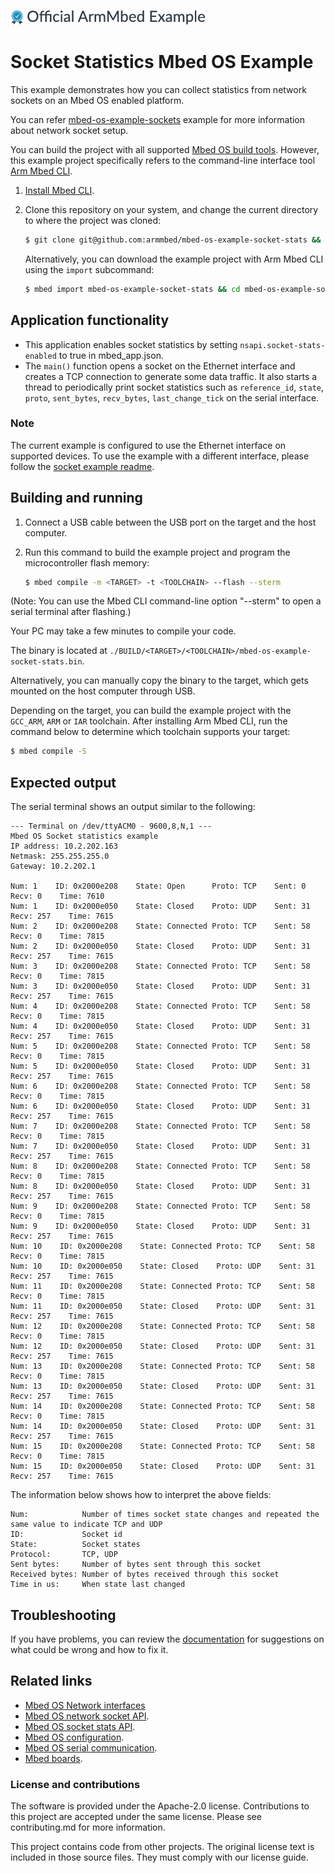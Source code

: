 ![](./resources/official_armmbed_example_badge.png)
# Socket Statistics Mbed OS Example

This example demonstrates how you can collect statistics from network sockets on an Mbed OS enabled platform.

You can refer [mbed-os-example-sockets](https://github.com/ARMmbed/mbed-os-example-sockets/blob/master/README.md) example for more information about network socket setup.

You can build the project with all supported [Mbed OS build tools](https://os.mbed.com/docs/mbed-os/latest/tools/index.html). However, this example project specifically refers to the command-line interface tool [Arm Mbed CLI](https://github.com/ARMmbed/mbed-cli#installing-mbed-cli).

1. [Install Mbed CLI](https://os.mbed.com/docs/mbed-os/latest/quick-start/offline-with-mbed-cli.html).

1. Clone this repository on your system, and change the current directory to where the project was cloned:

    ```bash
    $ git clone git@github.com:armmbed/mbed-os-example-socket-stats && cd mbed-os-example-socket-stats
    ```

    Alternatively, you can download the example project with Arm Mbed CLI using the `import` subcommand:

    ```bash
    $ mbed import mbed-os-example-socket-stats && cd mbed-os-example-socket-stats
    ```

## Application functionality

- This application enables socket statistics by setting `nsapi.socket-stats-enabled` to true in mbed_app.json. 
- The `main()` function opens a socket on the Ethernet interface and creates a TCP connection to generate some data traffic. It also starts a thread to periodically print socket statistics such as  `reference_id`, `state`, `proto`, `sent_bytes`, `recv_bytes`, `last_change_tick` on the serial interface.

### Note

The current example is configured to use the Ethernet interface on supported devices. To use the example with a different interface, please follow the [socket example readme](https://github.com/ARMmbed/mbed-os-example-sockets/blob/master/README.md).

## Building and running

1. Connect a USB cable between the USB port on the target and the host computer.
1. Run this command to build the example project and program the microcontroller flash memory:

    ```bash
    $ mbed compile -m <TARGET> -t <TOOLCHAIN> --flash --sterm
    ```

(Note: You can use the Mbed CLI command-line option "--sterm" to open a serial terminal after flashing.)

Your PC may take a few minutes to compile your code.

The binary is located at `./BUILD/<TARGET>/<TOOLCHAIN>/mbed-os-example-socket-stats.bin`.

Alternatively, you can manually copy the binary to the target, which gets mounted on the host computer through USB.

Depending on the target, you can build the example project with the `GCC_ARM`, `ARM` or `IAR` toolchain. After installing Arm Mbed CLI, run the command below to determine which toolchain supports your target:

```bash
$ mbed compile -S
```

## Expected output

The serial terminal shows an output similar to the following:
```
--- Terminal on /dev/ttyACM0 - 9600,8,N,1 ---
Mbed OS Socket statistics example
IP address: 10.2.202.163
Netmask: 255.255.255.0
Gateway: 10.2.202.1

Num: 1    ID: 0x2000e208    State: Open      Proto: TCP    Sent: 0    Recv: 0    Time: 7610
Num: 1    ID: 0x2000e050    State: Closed    Proto: UDP    Sent: 31    Recv: 257    Time: 7615
Num: 2    ID: 0x2000e208    State: Connected Proto: TCP    Sent: 58    Recv: 0    Time: 7815
Num: 2    ID: 0x2000e050    State: Closed    Proto: UDP    Sent: 31    Recv: 257    Time: 7615
Num: 3    ID: 0x2000e208    State: Connected Proto: TCP    Sent: 58    Recv: 0    Time: 7815
Num: 3    ID: 0x2000e050    State: Closed    Proto: UDP    Sent: 31    Recv: 257    Time: 7615
Num: 4    ID: 0x2000e208    State: Connected Proto: TCP    Sent: 58    Recv: 0    Time: 7815
Num: 4    ID: 0x2000e050    State: Closed    Proto: UDP    Sent: 31    Recv: 257    Time: 7615
Num: 5    ID: 0x2000e208    State: Connected Proto: TCP    Sent: 58    Recv: 0    Time: 7815
Num: 5    ID: 0x2000e050    State: Closed    Proto: UDP    Sent: 31    Recv: 257    Time: 7615
Num: 6    ID: 0x2000e208    State: Connected Proto: TCP    Sent: 58    Recv: 0    Time: 7815
Num: 6    ID: 0x2000e050    State: Closed    Proto: UDP    Sent: 31    Recv: 257    Time: 7615
Num: 7    ID: 0x2000e208    State: Connected Proto: TCP    Sent: 58    Recv: 0    Time: 7815
Num: 7    ID: 0x2000e050    State: Closed    Proto: UDP    Sent: 31    Recv: 257    Time: 7615
Num: 8    ID: 0x2000e208    State: Connected Proto: TCP    Sent: 58    Recv: 0    Time: 7815
Num: 8    ID: 0x2000e050    State: Closed    Proto: UDP    Sent: 31    Recv: 257    Time: 7615
Num: 9    ID: 0x2000e208    State: Connected Proto: TCP    Sent: 58    Recv: 0    Time: 7815
Num: 9    ID: 0x2000e050    State: Closed    Proto: UDP    Sent: 31    Recv: 257    Time: 7615
Num: 10    ID: 0x2000e208    State: Connected Proto: TCP    Sent: 58    Recv: 0    Time: 7815
Num: 10    ID: 0x2000e050    State: Closed    Proto: UDP    Sent: 31    Recv: 257    Time: 7615
Num: 11    ID: 0x2000e208    State: Connected Proto: TCP    Sent: 58    Recv: 0    Time: 7815
Num: 11    ID: 0x2000e050    State: Closed    Proto: UDP    Sent: 31    Recv: 257    Time: 7615
Num: 12    ID: 0x2000e208    State: Connected Proto: TCP    Sent: 58    Recv: 0    Time: 7815
Num: 12    ID: 0x2000e050    State: Closed    Proto: UDP    Sent: 31    Recv: 257    Time: 7615
Num: 13    ID: 0x2000e208    State: Connected Proto: TCP    Sent: 58    Recv: 0    Time: 7815
Num: 13    ID: 0x2000e050    State: Closed    Proto: UDP    Sent: 31    Recv: 257    Time: 7615
Num: 14    ID: 0x2000e208    State: Connected Proto: TCP    Sent: 58    Recv: 0    Time: 7815
Num: 14    ID: 0x2000e050    State: Closed    Proto: UDP    Sent: 31    Recv: 257    Time: 7615
Num: 15    ID: 0x2000e208    State: Connected Proto: TCP    Sent: 58    Recv: 0    Time: 7815
Num: 15    ID: 0x2000e050    State: Closed    Proto: UDP    Sent: 31    Recv: 257    Time: 7615
```
The information below shows how to interpret the above fields:

```
Num:            Number of times socket state changes and repeated the same value to indicate TCP and UDP
ID:             Socket id
State:          Socket states
Protocol:       TCP, UDP
Sent bytes:     Number of bytes sent through this socket  
Received bytes: Number of bytes received through this socket
Time in us:     When state last changed
```

## Troubleshooting 
If you have problems, you can review the [documentation](https://os.mbed.com/docs/latest/tutorials/debugging.html) for suggestions on what could be wrong and how to fix it. 

## Related links

* [Mbed OS Network interfaces](https://os.mbed.com/docs/latest/apis/network-interfaces.html)
* [Mbed OS network socket API](https://docs.mbed.com/docs/mbed-os-api-reference/en/latest/APIs/communication/network_sockets/).
* [Mbed OS socket stats API](https://os.mbed.com/docs/latest/apis/socketstats.html).
* [Mbed OS configuration](https://os.mbed.com/docs/latest/reference/configuration.html).
* [Mbed OS serial communication](https://os.mbed.com/docs/latest/tutorials/serial-communication.html).
* [Mbed boards](https://os.mbed.com/platforms/).

### License and contributions

The software is provided under the Apache-2.0 license. Contributions to this project are accepted under the same license. Please see contributing.md for more information.

This project contains code from other projects. The original license text is included in those source files. They must comply with our license guide.
